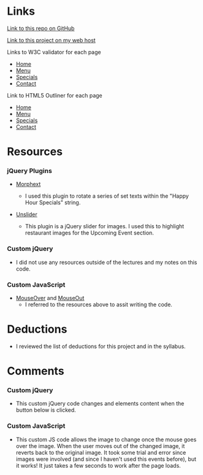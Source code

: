 

# Links

[Link to this repo on GitHub](https://github.com/acheng742/project_final3_cheng_amanda.git)

[Link to this project on my web host](http://acheeeeng.com/project_final3_cheng_amanda/)

Links to W3C validator for each page

- [Home](https://validator.w3.org/nu/?doc=http%3A%2F%2Facheeeeng.com%2Fproject_final3_cheng_amanda%2Findex.html)
- [Menu](https://validator.w3.org/nu/?doc=http%3A%2F%2Facheeeeng.com%2Fproject_final3_cheng_amanda%2Fmenu.html)
- [Specials](https://validator.w3.org/nu/?doc=http%3A%2F%2Facheeeeng.com%2Fproject_final3_cheng_amanda%2Fspecials.html)
- [Contact](https://validator.w3.org/nu/?doc=http%3A%2F%2Facheeeeng.com%2Fproject_final3_cheng_amanda%2Fcontact.html)


Link to HTML5 Outliner for each page

- [Home](https://gsnedders.html5.org/outliner/process.py?url=http%3A%2F%2Facheeeeng.com%2Fproject_final3_cheng_amanda%2Findex.html)
- [Menu](https://gsnedders.html5.org/outliner/process.py?url=http%3A%2F%2Facheeeeng.com%2Fproject_final3_cheng_amanda%2Fmenu.html)
- [Specials](https://gsnedders.html5.org/outliner/process.py?url=http%3A%2F%2Facheeeeng.com%2Fproject_final3_cheng_amanda%2Fspecials.html)
- [Contact](https://gsnedders.html5.org/outliner/process.py?url=http%3A%2F%2Facheeeeng.com%2Fproject_final3_cheng_amanda%2Fcontact.html)

# Resources

### jQuery Plugins

- [Morphext](http://morphext.fyianlai.com/)
	- I used this plugin to rotate a series of set texts within the "Happy Hour Specials" string. 

- [Unslider](http://unslider.com/)
	- This plugin is a jQuery slider for images. I used this to highlight restaurant images for the Upcoming Event section.

### Custom jQuery

- I did not use any resources outside of the lectures and my notes on this code.

### Custom JavaScript

- [MouseOver](https://www.sitepoint.com/web-foundations/onmouseover-html-element/) and [MouseOut](https://developer.mozilla.org/en-US/docs/Web/Events/mouseout)
	- I referred to the resources above to assit writing the code. 


# Deductions
- I reviewed the list of deductions for this project and in the syllabus.

# Comments

### Custom jQuery

- This custom jQuery code changes and elements content when the button below is clicked. 

### Custom JavaScript

- This custom JS code allows the image to change once the mouse goes over the image. When the user moves out of the changed image, it reverts back to the original image. It took some trial and error since images were involved (and since I haven't used this events before), but it works! It just takes a few seconds to work after the page loads.